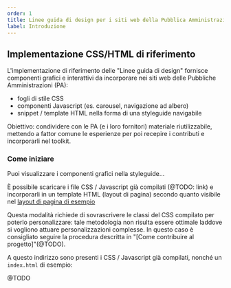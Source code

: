```yaml
---
order: 1
title: Linee guida di design per i siti web della Pubblica Amministrazione
label: Introduzione
---
```


## Implementazione CSS/HTML di riferimento

L'implementazione di riferimento delle "Linee guida di design"
fornisce componenti grafici e interattivi da incorporare
nei siti web delle Pubbliche Amministrazioni (PA):

- fogli di stile CSS
- componenti Javascript (es. carousel, navigazione ad albero)
- snippet / template HTML nella forma di una styleguide navigabile

Obiettivo: condividere con le PA (e i loro fornitori)
materiale riutilizzabile, mettendo a fattor comune le esperienze
per poi recepire i contributi e incorporarli nel toolkit.

### Come iniziare

Puoi visualizzare i componenti grafici nella styleguide...

È possibile scaricare i file CSS / Javascript già compilati
(@TODO: link) e incorporarli in un template HTML (layout di pagina)
secondo quanto visibile nel [layout di pagina di esempio](@TODO)

Questa modalità richiede di sovrascrivere le classi del CSS compilato
per poterlo personalizzare: tale metodologia non risulta essere ottimale
laddove si vogliono attuare personalizzazioni complesse. In questo caso
è consigliato seguire la procedura descritta in "[Come contribuire al progetto]"(@TODO).

A questo indirizzo sono presenti i CSS / Javascript già compilati,
nonché un `index.html` di esempio:

@TODO
